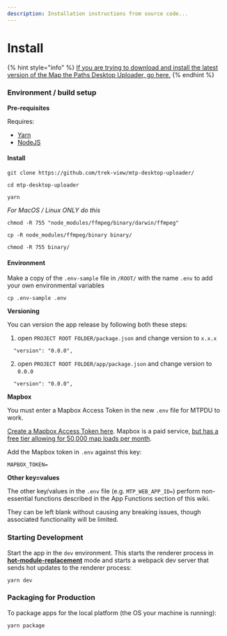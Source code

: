 ```yaml
---
description: Installation instructions from source code...
---
```


# Install

{% hint style="info" %}
[If you are trying to download and install the latest version of the Map the Paths Desktop Uploader, go here.](www.mapthepaths.com/uploader)
{% endhint %}

### Environment / build setup

**Pre-requisites**

Requires:

* [Yarn](https://classic.yarnpkg.com/en/)
* [NodeJS](https://nodejs.org/)

#### **Install**

```text
git clone https://github.com/trek-view/mtp-desktop-uploader/
```

```text
cd mtp-desktop-uploader
```

```text
yarn
```

_For MacOS / Linux ONLY do this_ 

```text
chmod -R 755 "node_modules/ffmpeg/binary/darwin/ffmpeg"
```

```text
cp -R node_modules/ffmpeg/binary binary/
```

```text
chmod -R 755 binary/
```

#### **Environment**

Make a copy of the `.env-sample` file in `/ROOT/` with the name `.env` to add your own environmental variables

```text
cp .env-sample .env
```

**Versioning**

You can version the app release by following both these steps:

1. open `PROJECT ROOT FOLDER/package.json` and change version to `x.x.x`

```text
  "version": "0.0.0",
```

2. open `PROJECT ROOT FOLDER/app/package.json` and change version to `0.0.0`

```text
  "version": "0.0.0",
```

**Mapbox**

You must enter a Mapbox Access Token in the new `.env` file for MTPDU to work.

[Create a Mapbox Access Token here](https://account.mapbox.com/). Mapbox is a paid service, [but has a free tier allowing for 50,000 map loads per month](https://www.mapbox.com/pricing/).

Add the Mapbox token in `.env` against this key:

```text
MAPBOX_TOKEN=
```

**Other key=values**

The other key/values in the `.env` file \(e.g. `MTP_WEB_APP_ID=`\) perform non-essential functions described in the App Functions section of this wiki.

They can be left blank without causing any breaking issues, though associated functionality will be limited.

### **Starting Development**

Start the app in the `dev` environment. This starts the renderer process in [**hot-module-replacement**](https://webpack.js.org/guides/hmr-react/) mode and starts a webpack dev server that sends hot updates to the renderer process:

```text
yarn dev
```

### **Packaging for Production**

To package apps for the local platform \(the OS your machine is running\):

```text
yarn package
```

